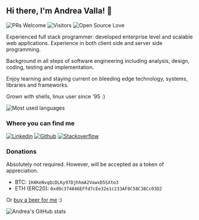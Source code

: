 ## Hi there, I'm Andrea Valla! 👋

![PRs Welcome](https://img.shields.io/badge/PRs-welcome-brightgreen.svg?style=flat&logo=github)
![Visitors](https://visitor-badge.glitch.me/badge?page_id=avalla.visitor-badge)
![Open Source Love](https://badges.frapsoft.com/os/v2/open-source.svg?v=103)



Experienced full stack programmer: developed enterprise level and scalable web applications. Experience in both client side and server side programming.

Background in all steps of software engineering including analysis, design, coding, testing and implementation.

Enjoy learning and staying current on bleeding edge technology, systems, libraries and frameworks.

Grown with shells, linux user since '95 :)


![Most used languages](https://github-readme-stats.vercel.app/api/top-langs/?username=avalla&layout=compact)

### Where you can find me

[![Linkedin](https://img.shields.io/badge/-Linkedin-%230a66c2?logo=linkedin)](https://linkedin.com/in/avalla)
[![Github](https://img.shields.io/badge/-Github-black?logo=github)](https://github.com/avalla)
[![Stackoverflow](https://img.shields.io/badge/-Stack%20Overflow-%23fafafb?logo=stackoverflow)](https://stackoverflow.com/users/876314)

### Donations

Absolutely not required. However, will be accepted as a token of appreciation.

- BTC: `1H4KeNvqQcDLKy97DjhhmA2VawxD5SXto3`
- ETH (ERC20): `0xd0c374846EFfd7cEe32e1c233AF8C58C38Cc03D2`


Or [buy a beer for me](https://www.buymeacoffee.com/avalla) :)

![Andrea's GitHub stats](https://github-readme-stats.vercel.app/api?username=avalla&show_icons=true&theme=dark&count_private=true)

<!--
**avalla/avalla** is a ✨ _special_ ✨ repository because its `README.md` (this file) appears on your GitHub profile.

Here are some ideas to get you started:

- 🔭 I’m currently working on ...
- 🌱 I’m currently learning ...
- 👯 I’m looking to collaborate on ...
- 🤔 I’m looking for help with ...
- 💬 Ask me about ...
- 📫 How to reach me: ...
- 😄 Pronouns: ...
- ⚡ Fun fact: ...
-->
